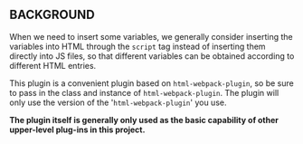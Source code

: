 ## BACKGROUND

When we need to insert some variables, we generally consider inserting the variables into HTML through the `script` tag instead of inserting them directly into JS files, so that different variables can be obtained according to different HTML entries.

This plugin is a convenient plugin based on `html-webpack-plugin`, so be sure to pass in the class and instance of `html-webpack-plugin`. The plugin will only use the version of the '`html-webpack-plugin`' you use.

**The plugin itself is generally only used as the basic capability of other upper-level plug-ins in this project.**
